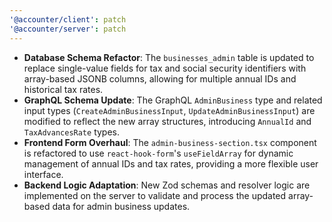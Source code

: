 ```yaml
---
'@accounter/client': patch
'@accounter/server': patch
---
```


- **Database Schema Refactor**: The `businesses_admin` table is updated to replace single-value
  fields for tax and social security identifiers with array-based JSONB columns, allowing for
  multiple annual IDs and historical tax rates.
- **GraphQL Schema Update**: The GraphQL `AdminBusiness` type and related input types
  (`CreateAdminBusinessInput`, `UpdateAdminBusinessInput`) are modified to reflect the new array
  structures, introducing `AnnualId` and `TaxAdvancesRate` types.
- **Frontend Form Overhaul**: The `admin-business-section.tsx` component is refactored to use
  `react-hook-form`'s `useFieldArray` for dynamic management of annual IDs and tax rates, providing
  a more flexible user interface.
- **Backend Logic Adaptation**: New Zod schemas and resolver logic are implemented on the server to
  validate and process the updated array-based data for admin business updates.

